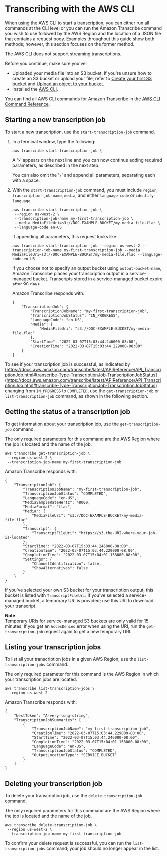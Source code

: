 # Transcribing with the AWS CLI<a name="getting-started-cli"></a>

When using the AWS CLI to start a transcription, you can either run all commands at the CLI level or you can run the Amazon Transcribe command you wish to use followed by the AWS Region and the location of a JSON file that contains a request body\. Examples throughout this guide show both methods; however, this section focuses on the former method\.

The AWS CLI does not support streaming transcriptions\.

Before you continue, make sure you've:
+ Uploaded your media file into an S3 bucket\. If you're unsure how to create an S3 bucket or upload your file, refer to [Create your first S3 bucket](https://docs.aws.amazon.com/AmazonS3/latest/userguide/creating-bucket.html) and [Upload an object to your bucket](https://docs.aws.amazon.com/AmazonS3/latest/userguide/uploading-an-object-bucket.html)\.
+ Installed the [AWS CLI](getting-started.md#getting-started-api)\.

You can find all AWS CLI commands for Amazon Transcribe in the [AWS CLI Command Reference](https://awscli.amazonaws.com/v2/documentation/api/latest/reference/transcribe/index.html#cli-aws-transcribe)\.

## Starting a new transcription job<a name="getting-started-cli-start-job"></a>

To start a new transcription, use the `start-transcription-job` command\.

1. In a terminal window, type the following:

   ```
   aws transcribe start-transcription-job \
   ```

   A '`>`' appears on the next line and you can now continue adding required parameters, as described in the next step\.

   You can also omit the '`\`' and append all parameters, separating each with a space\.

1. With the `start-transcription-job` command, you must include `region`, `transcription-job-name`, `media`, and either `language-code` or `identify-language`\.

   ```
   aws transcribe start-transcription-job \
    --region us-west-2 \
    --transcription-job-name my-first-transcription-job \
    --media MediaFileUri=s3://DOC-EXAMPLE-BUCKET/my-media-file.flac \
    --language-code en-US
   ```

   If appending all parameters, this request looks like:

   ```
   aws transcribe start-transcription-job --region us-west-2 --transcription-job-name my-first-transcription-job --media MediaFileUri=s3://DOC-EXAMPLE-BUCKET/my-media-file.flac --language-code en-US
   ```

   If you choose not to specify an output bucket using `output-bucket-name`, Amazon Transcribe places your transcription output in a service\-managed bucket\. Transcripts stored in a service\-managed bucket expire after 90 days\.

   Amazon Transcribe responds with:

   ```
   {
       "TranscriptionJob": {
           "TranscriptionJobName": "my-first-transcription-job",
           "TranscriptionJobStatus": "IN_PROGRESS",
           "LanguageCode": "en-US",
           "Media": {
               "MediaFileUri": "s3://DOC-EXAMPLE-BUCKET/my-media-file.flac"
           },
           "StartTime": "2022-03-07T15:03:44.246000-08:00",
           "CreationTime": "2022-03-07T15:03:44.229000-08:00"
       }
   }
   ```

To see if your transcription job is successful, as indicated by [https://docs.aws.amazon.com/transcribe/latest/APIReference/API_TranscriptionJob.html#transcribe-Type-TranscriptionJob-TranscriptionJobStatus](https://docs.aws.amazon.com/transcribe/latest/APIReference/API_TranscriptionJob.html#transcribe-Type-TranscriptionJob-TranscriptionJobStatus) changing from `IN_PROGRESS` to `COMPLETED`, use the `get-transcription-job` or `list-transcription-job` command, as shown in the following section\.

## Getting the status of a transcription job<a name="getting-started-cli-get-job"></a>

To get information about your transcription job, use the `get-transcription-job` command\.

The only required parameters for this command are the AWS Region where the job is located and the name of the job\.

```
aws transcribe get-transcription-job \
 --region us-west-2 \
 --transcription-job-name my-first-transcription-job
```

Amazon Transcribe responds with:

```
{
    "TranscriptionJob": {
        "TranscriptionJobName": "my-first-transcription-job",
        "TranscriptionJobStatus": "COMPLETED",
        "LanguageCode": "en-US",
        "MediaSampleRateHertz": 48000,
        "MediaFormat": "flac",
        "Media": {
            "MediaFileUri": "s3://DOC-EXAMPLE-BUCKET/my-media-file.flac"
        },
        "Transcript": {
            "TranscriptFileUri": "https://s3.the-URI-where-your-job-is-located"
        },
        "StartTime": "2022-03-07T15:03:44.246000-08:00",
        "CreationTime": "2022-03-07T15:03:44.229000-08:00",
        "CompletionTime": "2022-03-07T15:04:01.158000-08:00",
        "Settings": {
            "ChannelIdentification": false,
            "ShowAlternatives": false
        }
    }
}
```

If you've selected your own S3 bucket for your transcription output, this bucket is listed with `TranscriptFileUri`\. If you've selected a service\-managed bucket, a temporary URI is provided; use this URI to download your transcript\.

**Note**  
Temporary URIs for service\-managed S3 buckets are only valid for 15 minutes\. If you get an `AccesDenied` error when using the URI, run the `get-transcription-job` request again to get a new temporary URI\.

## Listing your transcription jobs<a name="getting-started-cli-list-jobs"></a>

To list all your transcription jobs in a given AWS Region, use the `list-transcription-jobs` command\.

The only required parameter for this command is the AWS Region in which your transcription jobs are located\.

```
aws transcribe list-transcription-jobs \
 --region us-west-2
```

Amazon Transcribe responds with:

```
{
    "NextToken": "A-very-long-string",
    "TranscriptionJobSummaries": [
        {
            "TranscriptionJobName": "my-first-transcription-job",
            "CreationTime": "2022-03-07T15:03:44.229000-08:00",
            "StartTime": "2022-03-07T15:03:44.246000-08:00",
            "CompletionTime": "2022-03-07T15:04:01.158000-08:00",
            "LanguageCode": "en-US",
            "TranscriptionJobStatus": "COMPLETED",
            "OutputLocationType": "SERVICE_BUCKET"
        }        
    ]
}
```

## Deleting your transcription job<a name="getting-started-cli-delete-job"></a>

To delete your transcription job, use the `delete-transcription-job` command\.

The only required parameters for this command are the AWS Region where the job is located and the name of the job\.

```
aws transcribe delete-transcription-job \
 --region us-west-2 \
 --transcription-job-name my-first-transcription-job
```

To confirm your delete request is successful, you can run the `list-transcription-jobs` command; your job should no longer appear in the list\.